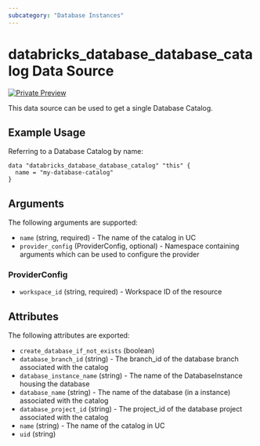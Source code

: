 ```yaml
---
subcategory: "Database Instances"
---
```

# databricks_database_database_catalog Data Source
[![Private Preview](https://img.shields.io/badge/Release_Stage-Private_Preview-blueviolet)](https://docs.databricks.com/aws/en/release-notes/release-types)

This data source can be used to get a single Database Catalog.


## Example Usage
Referring to a Database Catalog by name:

```hcl
data "databricks_database_database_catalog" "this" {
  name = "my-database-catalog"
}
```


## Arguments
The following arguments are supported:
* `name` (string, required) - The name of the catalog in UC
* `provider_config` (ProviderConfig, optional) - Namespace containing arguments which can be used to configure the provider

### ProviderConfig
* `workspace_id` (string, required) - Workspace ID of the resource

## Attributes
The following attributes are exported:
* `create_database_if_not_exists` (boolean)
* `database_branch_id` (string) - The branch_id of the database branch associated with the catalog
* `database_instance_name` (string) - The name of the DatabaseInstance housing the database
* `database_name` (string) - The name of the database (in a instance) associated with the catalog
* `database_project_id` (string) - The project_id of the database project associated with the catalog
* `name` (string) - The name of the catalog in UC
* `uid` (string)
